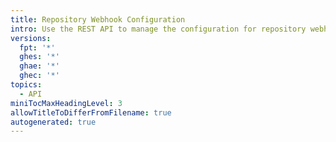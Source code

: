 ```yaml
---
title: Repository Webhook Configuration
intro: Use the REST API to manage the configuration for repository webhooks.
versions:
  fpt: '*'
  ghes: '*'
  ghae: '*'
  ghec: '*'
topics:
  - API
miniTocMaxHeadingLevel: 3
allowTitleToDifferFromFilename: true
autogenerated: true
---
```




<!-- Content after this section is automatically generated -->
